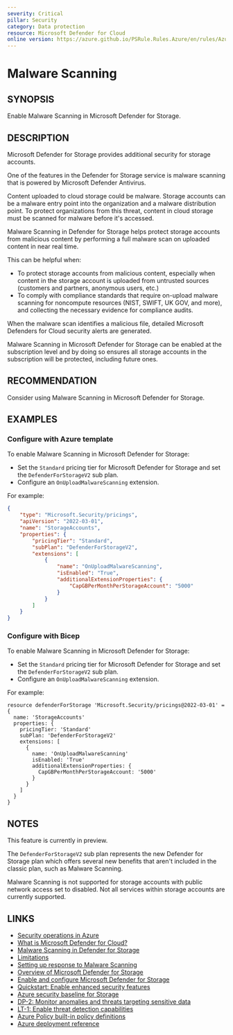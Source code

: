 ```yaml
---
severity: Critical
pillar: Security
category: Data protection
resource: Microsoft Defender for Cloud
online version: https://azure.github.io/PSRule.Rules.Azure/en/rules/Azure.Defender.Storage.MalwareScan/
---
```


# Malware Scanning

## SYNOPSIS

Enable Malware Scanning in Microsoft Defender for Storage.

## DESCRIPTION

Microsoft Defender for Storage provides additional security for storage accounts.

One of the features in the Defender for Storage service is malware scanning that is powered by Microsoft Defender Antivirus.

Content uploaded to cloud storage could be malware. Storage accounts can be a malware entry point into the organization and a malware distribution point. To protect organizations from this threat, content in cloud storage must be scanned for malware before it's accessed.

Malware Scanning in Defender for Storage helps protect storage accounts from malicious content by performing a full malware scan on uploaded content in near real time.

This can be helpful when:

- To protect storage accounts from malicious content, especially when content in the storage account is uploaded from untrusted sources (customers and partners, anonymous users, etc.)
- To comply with compliance standards that require on-upload malware scanning for noncompute resources (NIST, SWIFT, UK GOV, and more), and collecting the necessary evidence for compliance audits.

When the malware scan identifies a malicious file, detailed Microsoft Defenders for Cloud security alerts are generated.

Malware Scanning in Microsoft Defender for Storage can be enabled at the subscription level and by doing so ensures all storage accounts in the subscription will be protected, including future ones.

## RECOMMENDATION

Consider using Malware Scanning in Microsoft Defender for Storage.

## EXAMPLES

### Configure with Azure template

To enable Malware Scanning in Microsoft Defender for Storage:

- Set the `Standard` pricing tier for Microsoft Defender for Storage and set the `DefenderForStorageV2` sub plan.
- Configure an `OnUploadMalwareScanning` extension.

For example:

```json
{
    "type": "Microsoft.Security/pricings",
    "apiVersion": "2022-03-01",
    "name": "StorageAccounts",
    "properties": {
        "pricingTier": "Standard",
        "subPlan": "DefenderForStorageV2",
        "extensions": [
            {
                "name": "OnUploadMalwareScanning",
                "isEnabled": "True",
                "additionalExtensionProperties": {
                    "CapGBPerMonthPerStorageAccount": "5000"
                }
            }
        ]
    }
}
```

### Configure with Bicep

To enable Malware Scanning in Microsoft Defender for Storage:

- Set the `Standard` pricing tier for Microsoft Defender for Storage and set the `DefenderForStorageV2` sub plan.
- Configure an `OnUploadMalwareScanning` extension.

For example:

```bicep
resource defenderForStorage 'Microsoft.Security/pricings@2022-03-01' = {
  name: 'StorageAccounts'
  properties: {
    pricingTier: 'Standard'
    subPlan: 'DefenderForStorageV2'
    extensions: [
      {
        name: 'OnUploadMalwareScanning'
        isEnabled: 'True'
        additionalExtensionProperties: {
          CapGBPerMonthPerStorageAccount: '5000'
        }
      }
    ]
  }
}
```

## NOTES

This feature is currently in preview.

The `DefenderForStorageV2` sub plan represents the new Defender for Storage plan which offers several new benefits that aren't included in the classic plan, such as Malware Scanning.

Malware Scanning is not supported for storage accounts with public network access set to disabled. Not all services within storage accounts are currently supported.

## LINKS

- [Security operations in Azure](https://learn.microsoft.com/azure/architecture/framework/security/monitor-security-operations)
- [What is Microsoft Defender for Cloud?](https://learn.microsoft.com/azure/defender-for-cloud/defender-for-cloud-introduction)
- [Malware Scanning in Defender for Storage](https://learn.microsoft.com/azure/defender-for-cloud/defender-for-storage-malware-scan)
- [Limitations](https://learn.microsoft.com/azure/defender-for-cloud/defender-for-storage-malware-scan#limitations)
- [Setting up response to Malware Scanning](https://learn.microsoft.com/azure/defender-for-cloud/defender-for-storage-malware-scan)
- [Overview of Microsoft Defender for Storage](https://learn.microsoft.com/azure/defender-for-cloud/defender-for-storage-introduction)
- [Enable and configure Microsoft Defender for Storage](https://learn.microsoft.com/azure/storage/common/azure-defender-storage-configure)
- [Quickstart: Enable enhanced security features](https://learn.microsoft.com/azure/defender-for-cloud/enable-enhanced-security)
- [Azure security baseline for Storage](https://learn.microsoft.com/security/benchmark/azure/baselines/storage-security-baseline)
- [DP-2: Monitor anomalies and threats targeting sensitive data](https://learn.microsoft.com/security/benchmark/azure/baselines/storage-security-baseline#dp-2-monitor-anomalies-and-threats-targeting-sensitive-data)
- [LT-1: Enable threat detection capabilities](https://learn.microsoft.com/security/benchmark/azure/baselines/storage-security-baseline#lt-1-enable-threat-detection-capabilities)
- [Azure Policy built-in policy definitions](https://learn.microsoft.com/azure/governance/policy/samples/built-in-policies#security-center)
- [Azure deployment reference](https://learn.microsoft.com/azure/templates/microsoft.security/pricings)
